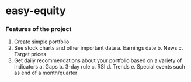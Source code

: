# easy-equity

### Features of the project

1. Create simple portfolio
2. See stock charts and other important data
   a. Earnings date
   b. News
   c. Target prices
3. Get daily recommendations about your portfolio based on a variety of indicators
   a. Gaps
   b. 3-day rule
   c. RSI
   d. Trends
   e. Special events such as end of a month/quarter

